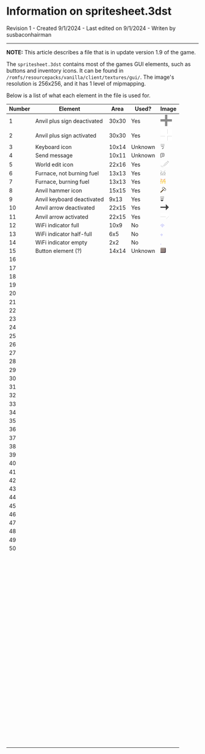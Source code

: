 # Information on spritesheet.3dst
Revision 1 - Created 9/1/2024 - Last edited on 9/1/2024 - Writen by susbaconhairman

---
**NOTE:** This article describes a file that is in update version 1.9 of the game.

The ```spritesheet.3dst``` contains most of the games GUI elements, such as buttons and inventory icons. It can be found in ```/romfs/resourcepacks/vanilla/client/textures/gui/```. The image's resolution is 256x256, and it has 1 level of mipmapping.

Below is a list of what each element in the file is used for.

| Number | Element | Area | Used? | Image |
| ------ | ------- | ---- | ----- | ----- |
| 1 | Anvil plus sign deactivated | 30x30 | Yes | ![Anvil plus sign deactivated](https://github.com/mc-3ds-team/docs/blob/main/img/spritesheet-3dst/anvilplusno.png?raw=true) |
| 2 | Anvil plus sign activated | 30x30 | Yes | ![Anvil plus sign activated](https://github.com/mc-3ds-team/docs/blob/main/img/spritesheet-3dst/anvilplusyes.png?raw=true) |
| 3 | Keyboard icon | 10x14 | Unknown | ![Keyboard icon](https://github.com/mc-3ds-team/docs/blob/main/img/spritesheet-3dst/keyboardicon.png?raw=true) |
| 4 | Send message | 10x11 | Unknown | ![Send message](https://github.com/mc-3ds-team/docs/blob/main/img/spritesheet-3dst/sendmessage.png?raw=true) |
| 5 | World edit icon | 22x16 | Yes | ![World edit icon](https://github.com/mc-3ds-team/docs/blob/main/img/spritesheet-3dst/worldedit.png?raw=true) |
| 6 | Furnace, not burning fuel | 13x13 | Yes | ![Furnace, not burning fuel](https://github.com/mc-3ds-team/docs/blob/main/img/spritesheet-3dst/furnacenofuel.png?raw=true) |
| 7 | Furnace, burning fuel | 13x13 | Yes | ![Furnace, burning fuel](https://github.com/mc-3ds-team/docs/blob/main/img/spritesheet-3dst/furnacefuel.png?raw=true) |
| 8 | Anvil hammer icon | 15x15 | Yes | ![Anvil hammer icon](https://github.com/mc-3ds-team/docs/blob/main/img/spritesheet-3dst/anvilhammer.png?raw=true) |
| 9 | Anvil keyboard deactivated | 9x13 | Yes | ![Anvil keyboard deactivated](https://github.com/mc-3ds-team/docs/blob/main/img/spritesheet-3dst/anvilkeyboardno.png?raw=true) |
| 10 | Anvil arrow deactivated | 22x15 | Yes | ![Anvil arrow deactivated](https://github.com/mc-3ds-team/docs/blob/main/img/spritesheet-3dst/anvilarrowno.png?raw=true) |
| 11 | Anvil arrow activated | 22x15 | Yes | ![Anvil arrow activated](https://github.com/mc-3ds-team/docs/blob/main/img/spritesheet-3dst/anvilarrowyes.png?raw=true) |
| 12 | WiFi indicator full | 10x9 | No | ![WiFi indicator full](https://github.com/mc-3ds-team/docs/blob/main/img/spritesheet-3dst/wifi1.png?raw=true) |
| 13 | WiFi indicator half-full | 6x5 | No | ![WiFi indicator half-full](https://github.com/mc-3ds-team/docs/blob/main/img/spritesheet-3dst/wifi2.png?raw=true) |
| 14 | WiFi indicator empty | 2x2 | No | ![WiFi indicator empty](https://github.com/mc-3ds-team/docs/blob/main/img/spritesheet-3dst/wifi3.png?raw=true) |
| 15 | Button element (?) | 14x14 | Unknown | ![Button element (?)](https://github.com/mc-3ds-team/docs/blob/main/img/spritesheet-3dst/buttonthingy.png?raw=true) |
| 16 |  |  |  |  |
| 17 |  |  |  |  |
| 18 |  |  |  |  |
| 19 |  |  |  |  |
| 20 |  |  |  |  |
| 21 |  |  |  |  |
| 22 |  |  |  |  |
| 23 |  |  |  |  |
| 24 |  |  |  |  |
| 25 |  |  |  |  |
| 26 |  |  |  |  |
| 27 |  |  |  |  |
| 28 |  |  |  |  |
| 29 |  |  |  |  |
| 30 |  |  |  |  |
| 31 |  |  |  |  |
| 32 |  |  |  |  |
| 33 |  |  |  |  |
| 34 |  |  |  |  |
| 35 |  |  |  |  |
| 36 |  |  |  |  |
| 37 |  |  |  |  |
| 38 |  |  |  |  |
| 39 |  |  |  |  |
| 40 |  |  |  |  |
| 41 |  |  |  |  |
| 42 |  |  |  |  |
| 43 |  |  |  |  |
| 44 |  |  |  |  |
| 45 |  |  |  |  |
| 46 |  |  |  |  |
| 47 |  |  |  |  |
| 48 |  |  |  |  |
| 49 |  |  |  |  |
| 50 |  |  |  |  |
|  |  |  |  |  |
|  |  |  |  |  |
|  |  |  |  |  |
|  |  |  |  |  |
|  |  |  |  |  |
|  |  |  |  |  |
|  |  |  |  |  |
|  |  |  |  |  |
|  |  |  |  |  |
|  |  |  |  |  |
|  |  |  |  |  |
|  |  |  |  |  |
|  |  |  |  |  |
|  |  |  |  |  |
|  |  |  |  |  |
|  |  |  |  |  |
|  |  |  |  |  |
|  |  |  |  |  |
|  |  |  |  |  |
|  |  |  |  |  |
|  |  |  |  |  |
|  |  |  |  |  |
|  |  |  |  |  |
|  |  |  |  |  |
|  |  |  |  |  |
|  |  |  |  |  |
|  |  |  |  |  |
|  |  |  |  |  |
|  |  |  |  |  |
|  |  |  |  |  |
|  |  |  |  |  |
|  |  |  |  |  |
|  |  |  |  |  |
|  |  |  |  |  |
|  |  |  |  |  |
|  |  |  |  |  |
|  |  |  |  |  |
|  |  |  |  |  |
|  |  |  |  |  |
|  |  |  |  |  |
|  |  |  |  |  |
|  |  |  |  |  |
|  |  |  |  |  |
|  |  |  |  |  |
|  |  |  |  |  |
|  |  |  |  |  |
|  |  |  |  |  |
|  |  |  |  |  |
|  |  |  |  |  |
|  |  |  |  |  |
|  |  |  |  |  |
|  |  |  |  |  |
|  |  |  |  |  |
|  |  |  |  |  |
|  |  |  |  |  |
|  |  |  |  |  |
|  |  |  |  |  |
|  |  |  |  |  |
|  |  |  |  |  |
|  |  |  |  |  |
|  |  |  |  |  |
|  |  |  |  |  |
|  |  |  |  |  |
|  |  |  |  |  |
|  |  |  |  |  |
|  |  |  |  |  |
|  |  |  |  |  |
|  |  |  |  |  |
|  |  |  |  |  |
|  |  |  |  |  |
|  |  |  |  |  |
|  |  |  |  |  |
|  |  |  |  |  |
|  |  |  |  |  |
|  |  |  |  |  |
|  |  |  |  |  |
|  |  |  |  |  |
|  |  |  |  |  |
|  |  |  |  |  |
|  |  |  |  |  |
|  |  |  |  |  |
|  |  |  |  |  |
|  |  |  |  |  |
|  |  |  |  |  |
|  |  |  |  |  |
|  |  |  |  |  |
|  |  |  |  |  |
|  |  |  |  |  |
|  |  |  |  |  |
|  |  |  |  |  |
|  |  |  |  |  |
|  |  |  |  |  |
|  |  |  |  |  |
|  |  |  |  |  |
|  |  |  |  |  |
|  |  |  |  |  |
|  |  |  |  |  |
